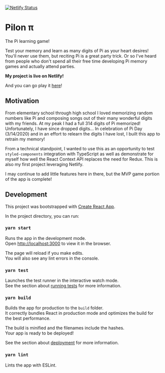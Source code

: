 [![Netlify Status](https://api.netlify.com/api/v1/badges/58b613f7-0ba5-4623-a379-a4abdb77d234/deploy-status)](https://app.netlify.com/sites/pilon/deploys)

# Pilon π

The Pi learning game!

Test your memory and learn as many digits of Pi as your heart desires! You'll never use them, but reciting Pi is a great party trick. Or so I've heard from people who don't spend all their free time developing Pi memory games and actually attend parties.

**My project is live on Netlify!**

And you can go play it [here](https://pilon.netlify.com)!

## Motivation

From elementary school through high school I loved memorizing random numbers like Pi and composing songs out of their many wonderful digits with my friends. At my peak I had a full 314 digits of Pi memorized! Unfortunately, I have since dropped digits... In celebration of Pi Day (3/14/2020) and in an effort to relearn the digits I have lost, I built this app to retrain my memory!

From a technical standpoint, I wanted to use this as an opportunity to test `styled-components` integration with TypeScript as well as demonstrate for myself how well the React Context API replaces the need for Redux. This is also my first project leveraging Netlify.

I may continue to add little features here in there, but the MVP game portion of the app is complete!

## Development

This project was bootstrapped with [Create React App](https://github.com/facebook/create-react-app).

In the project directory, you can run:

### `yarn start`

Runs the app in the development mode.<br />
Open [http://localhost:3000](http://localhost:3000) to view it in the browser.

The page will reload if you make edits.<br />
You will also see any lint errors in the console.

### `yarn test`

Launches the test runner in the interactive watch mode.<br />
See the section about [running tests](https://facebook.github.io/create-react-app/docs/running-tests) for more information.

### `yarn build`

Builds the app for production to the `build` folder.<br />
It correctly bundles React in production mode and optimizes the build for the best performance.

The build is minified and the filenames include the hashes.<br />
Your app is ready to be deployed!

See the section about [deployment](https://facebook.github.io/create-react-app/docs/deployment) for more information.

### `yarn lint`

Lints the app with ESLint.
